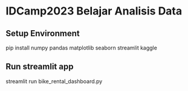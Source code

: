 # IDCamp2023 Belajar Analisis Data

## Setup Environment
pip install numpy pandas matplotlib seaborn streamlit kaggle

## Run streamlit app
streamlit run bike_rental_dashboard.py

